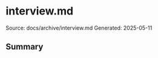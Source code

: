 # interview.md
Source: docs/archive/interview.md
Generated: 2025-05-11

## Summary
<!-- #### Are their plants to put together a Plutus Pioneer-style program for ErgoScript? The Ergo Foundation can sponsor the money for educational programs, and this is of the core goals of the Ergo Foundation as an organization. #### How do you see the Ergo network funding development over time? Longer-term, we propose a community development DAO that operates in parallel to the Ergo Foundation. One potential mechanism to fund this would be through projects that tokenize on the Ergo Blockchain.

## Keywords
plant, plutus, pioneer, style, program, ergoscript, ergo, foundation, money, core, goal, organization, network, development, time, term, community, parallel, mechanism, project

## Content